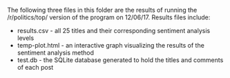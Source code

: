 The following three files in this folder are the results of running the /r/politics/top/ version of the program on 12/06/17.
Results files include:
<ul>
<li>results.csv - all 25 titles and their corresponding sentiment analysis levels</li>
<li>temp-plot.html - an interactive graph visualizing the results of the sentiment analysis method</li>
<li>test.db - the SQLite database generated to hold the titles and comments of each post</li>
